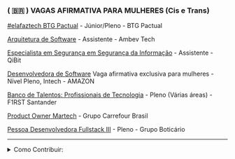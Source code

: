 ### ( 🇧🇷 ) VAGAS AFIRMATIVA PARA MULHERES (Cis e Trans)


[#elafaztech BTG Pactual](https://carreiras.btgpactual.com/vagas/programas/%23elafaztech/5204187004) - Júnior/Pleno - BTG Pactual


[Arquitetura de Software](https://ambevtech.gupy.io/jobs/4634107?jobBoardSource=linkedin)  - Assistente - Ambev Tech

[Especialista em Segurança em Segurança da Informação](https://qibit.gupy.io/jobs/7465575)  - Assistente - QiBit

[Desenvolvedora de Software](https://www.amazon.jobs/pt/jobs/2683301/desenvolvedora-de-software-vaga-afirmativa-exclusiva-para-mulheres-intech) Vaga afirmativa exclusiva para mulheres - Nível Pleno, Intech - AMAZON

[Banco de Talentos: Profissionais de Tecnologia](https://santander.wd3.myworkdayjobs.com/pt-BR/SantanderCareers/job/SAO-PAULO/Banco-de-Talentos--Profissionais-de-Tecnologia----Vaga-Afirmativa-para-Mulheres_Req1295338?Source=Source_LinkedIn) - Pleno (Várias áreas) - F1RST Santander

[Product Owner Martech](https://www.linkedin.com/jobs/view/3977355969/?alternateChannel=search&refId=2yrCAF0r8MfcAhQv%2FW2PUQ%3D%3D&trackingId=QOLh8A4gyba9ulmqtN1%2BKA%3D%3D)  - Grupo Carrefour Brasil

[Pessoa Desenvolvedora Fullstack III](https://grupoboticario.gupy.io/jobs/7472937?jobBoardSource=linkedin)  - Pleno - Grupo Boticário






<hr>

<details>  
 <summary> Como Contribuir: </summary>

- Como adicionar uma nova indicação:
    
    ```
    [Nome da Vaga](link)  - Nivel - Empresa (Breve discrição)
    ```
    
- Caso queira indicar que a dica foi sua, coloque desse jeito:
    
    ```
    [Nome da Vaga - Nivel (Breve discrição)](link)
    (Dica de [Seu nome](Link do seu GitHub))
    ```
    
</details>
